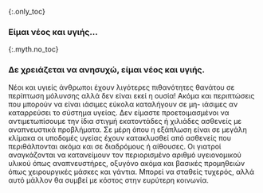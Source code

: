 {:.only_toc}
### Είμαι νέος και υγιής...

{:.myth.no_toc}
### Δε χρειάζεται να ανησυχώ, είμαι νέος και υγιής.

Νέοι και υγιείς άνθρωποι έχουν λιγότερες πιθανότητες θανάτου σε περίπτωση μόλυνσης αλλά δεν είναι εκεί η ουσία! Ακόμα και περιπτώσεις που μπορούν να είναι ιάσιμες εύκολα καταλήγουν σε μη- ιάσιμες αν καταρρεύσει το σύστημα υγείας. Δεν είμαστε προετοιμασμένοι να αντιμετωπίσουμε την ίδια στιγμή εκατοντάδες ή χιλιάδες ασθενείς με αναπνευστικά προβλήματα. Σε μέρη όπου η εξάπλωση είναι σε μεγάλη κλίμακα οι υποδομές υγείας έχουν κατακλυσθεί από ασθενείς που περιθάλπονται ακόμα και σε διαδρόμους ή αίθουσες. Οι γιατροί αναγκάζονται να κατανείμουν τον περιορισμένο αριθμό υγειονομικού υλικού όπως αναπνευστήρες, οξυγόνο ακόμα και βασικές προμηθειών όπως χειρουργικές μάσκες και γάντια. Μπορεί να σταθείς τυχερός, αλλά αυτό μάλλον θα συμβεί με κόστος στην ευρύτερη κοινωνία. 
